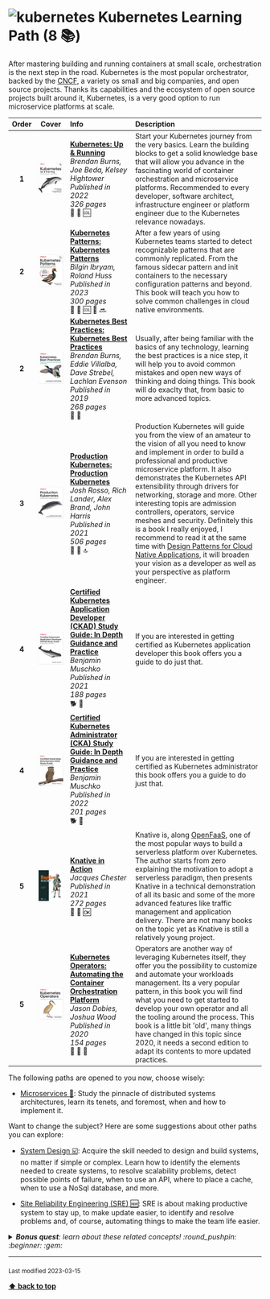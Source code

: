 [//]: # (Auto generated file from templates)

# <img height="35" src="https://user-images.githubusercontent.com/25181517/182534006-037f08b5-8e7b-4e5f-96b6-5d2a5558fa85.png" alt="kubernetes" title="Kubernetes"/> Kubernetes Learning Path (8 :books:)

After mastering building and running containers at small scale, orchestration is the next step in the road. Kubernetes is the most popular orchestrator, backed by the [CNCF](https://www.cncf.io/), a variety os small and big companies, and open source projects. Thanks its capabilities and the ecosystem of open source projects built around it, Kubernetes, is a very good option to run microservice platforms at scale.

| Order | Cover | Info | Description |
| :---: | :---: | :--- | :--- |
| **1** | ![img](/assets/books/covers/kubernetes-up-and-running.jpeg) | [**Kubernetes: Up & Running**](https://learning.oreilly.com/library/view/-/9781098110192/) <br> *Brendan Burns, Joe Beda, Kelsey Hightower* <br> *Published in 2022* <br> *326 pages* <br> :hatched_chick: :green_book: :cool: | Start your Kubernetes journey from the very basics. Learn the building blocks to get a solid knowledge base that will allow you advance in the fascinating world of container orchestration and microservice platforms. Recommended to every developer, software architect, infrastructure engineer or platform engineer due to the Kubernetes relevance nowadays. |
| **2** | ![img](/assets/books/covers/kubernetes-patterns.jpeg) | [**Kubernetes Patterns: Kubernetes Patterns**](https://learning.oreilly.com/library/view/-/9781098131678/) <br> *Bilgin Ibryam, Roland Huss* <br> *Published in 2023* <br> *300 pages* <br> :hatched_chick: :green_book: :cool: :arrows_counterclockwise: :soon: | After a few years of using Kubernetes teams started to detect recognizable patterns that are commonly replicated. From the famous sidecar pattern and init containers to the necessary configuration patterns and beyond. This book will teach you how to solve common challenges in cloud native environments.  |
| **2** | ![img](/assets/books/covers/kubernetes-best-practices.jpeg) | [**Kubernetes Best Practices: Kubernetes Best Practices**](https://learning.oreilly.com/library/view/-/9781492056461/) <br> *Brendan Burns, Eddie Villalba, Dave Strebel, Lachlan Evenson* <br> *Published in 2019* <br> *268 pages* <br> :hatched_chick: :orange_book: | Usually, after being familiar with the basics of any technology, learning the best practices is a nice step, it will help you to avoid common mistakes and open new ways of thinking and doing things. This book will do exaclty that, from basic to more advanced topics. |
| **3** | ![img](/assets/books/covers/production-kubernetes.jpeg) | [**Production Kubernetes: Production Kubernetes**](https://learning.oreilly.com/library/view/-/9781492092292/) <br> *Josh Rosso, Rich Lander, Alex Brand, John Harris* <br> *Published in 2021* <br> *506 pages* <br> :tiger2: :green_book: :top: | Production Kubernetes will guide you from the view of an amateur to the vision of all you need to know and implement in order to build a professional and productive microservice platform. It also demonstrates the Kubernetes API extensibility through drivers for networking, storage and more. Other interesting topis are admission controllers, operators, service meshes and security. Definitely this is a book I really enjoyed, I recommend to read it at the same time with [Design Patterns for Cloud Native Applications](https://www.oreilly.com/library/view/design-patterns-for/9781492090700/), it will broaden your vision as a developer as well as your perspective as platform engineer. |
| **4** | ![img](/assets/books/covers/ckad.jpeg) | [**Certified Kubernetes Application Developer (CKAD) Study Guide: In Depth Guidance and Practice**](https://learning.oreilly.com/library/view/-/9781492083726/) <br> *Benjamin Muschko* <br> *Published in 2021* <br> *188 pages* <br> :dog2: :orange_book: | If you are interested in getting certified as Kubernetes application developer this book offers you a guide to do just that. |
| **4** | ![img](/assets/books/covers/cka.jpeg) | [**Certified Kubernetes Administrator (CKA) Study Guide: In Depth Guidance and Practice**](https://learning.oreilly.com/library/view/-/9781098107215/) <br> *Benjamin Muschko* <br> *Published in 2022* <br> *201 pages* <br> :dog2: :orange_book: | If you are interested in getting certified as Kubernetes administrator this book offers you a guide to do just that. |
| **5** | ![img](/assets/books/covers/knative-in-action.jpeg) | [**Knative in Action**](https://learning.oreilly.com/library/view/-/9781617296642/) <br> *Jacques Chester* <br> *Published in 2021* <br> *272 pages* <br> :tiger2: :green_book: :ok: | Knative is, along [OpenFaaS](https://www.openfaas.com), one of the most popular ways to build a serverless platform over Kubernetes. The author starts from zero explaining the motivation to adopt a serverless paradigm, then presents Knative in a technical demonstration of all its basic and some of the more advanced features like traffic management and application delivery. There are not many books on the topic yet as Knative is still a relatively young project. |
| **5** | ![img](/assets/books/covers/kubernetes-operators.jpeg) | [**Kubernetes Operators: Automating the Container Orchestration Platform**](https://learning.oreilly.com/library/view/-/9781492048039/) <br> *Jason Dobies, Joshua Wood* <br> *Published in 2020* <br> *154 pages* <br> :tiger2: :orange_book: :arrows_counterclockwise: | Operators are another way of leveraging Kubernetes itself, they offer you the possibility to customize and automate your workloads management. Its a very popular pattern, in this book you will find what you need to get started to develop your own operator and all the tooling around the process. This book is a little bit 'old', many things have changed in this topic since 2020, it needs a second edition to adapt its contents to more updated practices. |

The following paths are opened to you now, choose wisely:

- [Microservices :construction:](/content/learning-paths/microservices): Study the pinnacle of distributed systems architectures, learn its tenets, and foremost, when and how to implement it.


Want to change the subject? Here are some suggestions about other paths you can explore:

- [System Design :ballot_box_with_check:](/content/learning-paths/system-design): Acquire the skill needed to design and build systems, no matter if simple or complex. Learn how to identify the elements needed to create systems, to resolve scalability problems, detect possible points of failure, when to use an API, where to place a cache, when to use a NoSql database, and more.

- [Site Reliability Engineering (SRE) :new:](/content/learning-paths/sre): SRE is about making productive system to stay up, to make update easier, to identify and resolve problems and, of course, automating things to make the team life easier.


<details><summary><i><b>Bonus quest</b>: learn about these related concepts! :round_pushpin: :beginner: :gem: </i></summary>
<p>

<sub>#container-runtime #ingress #controller #crd #operator #csi-driver #admission-controller #service-mesh #platform-engineering</sub>

</p>
</details>

---
<sub>Last modified 2023-03-15</sub>

[**⬆ back to top**](#kubernetes-learning-path)
